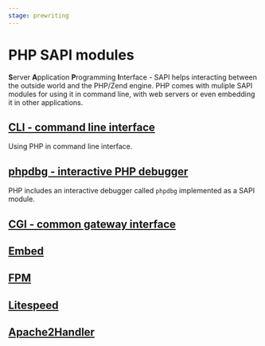```yaml
---
stage: prewriting
---
```


# PHP SAPI modules

**S**erver **A**pplication **P**rogramming **I**nterface - SAPI helps interacting
between the outside world and the PHP/Zend engine. PHP comes with muliple SAPI
modules for using it in command line, with web servers or even embedding it in
other applications.

## [CLI - command line interface](/php/sapi/cli.md)

Using PHP in command line interface.

## [phpdbg - interactive PHP debugger](/php/sapi/phpdbg.md)

PHP includes an interactive debugger called `phpdbg` implemented as a SAPI module.

## [CGI - common gateway interface](/php/sapi/cgi.md)

## [Embed](/php/sapi/embed.md)

## [FPM](/php/sapi/fpm.md)

## [Litespeed](/php/sapi/litespeed.md)

## [Apache2Handler](/php/sapi/apache.md)
